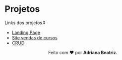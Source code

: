 # Projetos

Links dos projetos ⏬
<br>
<ul>
    <li><a href="https://page-pi-cyan.vercel.app/" target="_blank">Landing Page</a></li>
    <li><a href="https://cursos-z7f7.vercel.app/" target="_blank">Site vendas de cursos</a></li>
    <li><a href="https://crudd.vercel.app/" target="_blank">CRUD</a></li>
</ul>
<div align="center">
<p>Feito com ❤️ por <strong>Adriana Beatriz.</strong></p>
</div>
